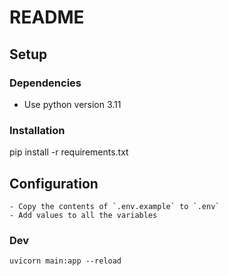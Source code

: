 # README

## Setup
### Dependencies
 - Use python version 3.11

### Installation
pip install -r requirements.txt

## Configuration
    - Copy the contents of `.env.example` to `.env`
    - Add values to all the variables

### Dev
`uvicorn main:app --reload`